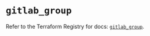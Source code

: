 # `gitlab_group`

Refer to the Terraform Registry for docs: [`gitlab_group`](https://registry.terraform.io/providers/gitlabhq/gitlab/17.4.0/docs/resources/group).
